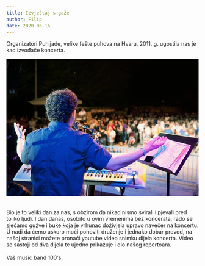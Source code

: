 ```yaml
---
title: Izvještaj s gaže
author: Filip
date: 2020-06-16
---
```

Organizatori Puhijade, velike fešte puhova na Hvaru, 2011. g. ugostila nas je kao izvođače koncerta.

![alt text](../images/blog2.jpg)

<br>
Bio je to veliki dan za nas, s obzirom da nikad nismo svirali i pjevali pred toliko ljudi. I dan danas, osobito u ovim vremenima bez koncerata, rado se sjećamo gužve i buke koja je vrhunac doživjela upravo navečer na koncertu.
U nadi da ćemo uskoro moći ponoviti druženje i jednako dobar provod, na našoj stranici možete pronaći youtube video snimku dijela koncerta. Video se sastoji od dva dijela te ujedno prikazuje i dio našeg repertoara.
<br><br>
Vaš music band 100's. <br><br>